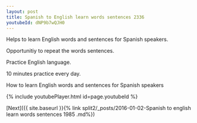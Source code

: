 ```yaml
---
layout: post
title: Spanish to English learn words sentences 2336 
youtubeId: dNP9b7wQJH0
---
```

 
 
Helps to learn English words and sentences for Spanish speakers.

Opportunitiy to repeat the words sentences. 

Practice English language. 
 
10 minutes practice every day. 
 
How to learn English words and sentences for Spanish speakers 
 
{% include youtubePlayer.html id=page.youtubeId %}
 
 
[Next]({{ site.baseurl }}{% link  split2/_posts/2016-01-02-Spanish to english learn words sentences 1985 .md%})
 

